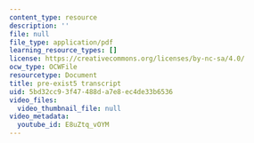 ```yaml
---
content_type: resource
description: ''
file: null
file_type: application/pdf
learning_resource_types: []
license: https://creativecommons.org/licenses/by-nc-sa/4.0/
ocw_type: OCWFile
resourcetype: Document
title: pre-exist5 transcript
uid: 5bd32cc9-3f47-488d-a7e8-ec4de33b6536
video_files:
  video_thumbnail_file: null
video_metadata:
  youtube_id: E8uZtq_vOYM
---
```

